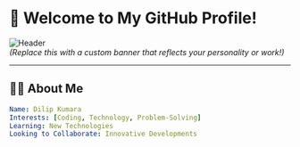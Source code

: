 # 🌟 Welcome to My GitHub Profile!

![Header](https://your-banner-image-url.com)  
*(Replace this with a custom banner that reflects your personality or work!)*

---

## 🙋‍♂️ About Me
```yaml
Name: Dilip Kumara
Interests: [Coding, Technology, Problem-Solving]
Learning: New Technologies
Looking to Collaborate: Innovative Developments
